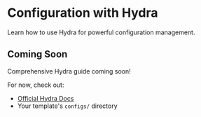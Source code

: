 # Configuration with Hydra

Learn how to use Hydra for powerful configuration management.

## Coming Soon

Comprehensive Hydra guide coming soon!

For now, check out:
- [Official Hydra Docs](https://hydra.cc/)
- Your template's `configs/` directory